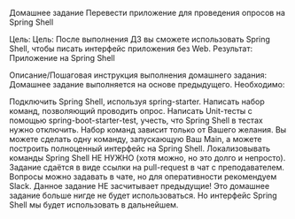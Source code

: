 Домашнее задание
Перевести приложение для проведения опросов на Spring Shell

Цель:
Цель: После выполнения ДЗ вы сможете использовать Spring Shell, чтобы писать интерфейс приложения без Web.
Результат: Приложение на Spring Shell

Описание/Пошаговая инструкция выполнения домашнего задания:
Домашнее задание выполняется на основе предыдущего.
Необходимо:

Подключить Spring Shell, используя spring-starter.
Написать набор команд, позволяющий проводить опрос.
Написать Unit-тесты с помощью spring-boot-starter-test, учесть, что Spring Shell в тестах нужно отключить. 
Набор команд зависит только от Вашего желания. Вы можете сделать одну команду, запускающую Ваш Main, а можете построить 
полноценный интерфейс на Spring Shell. Локализовывать команды Spring Shell НЕ НУЖНО (хотя можно, но это долго и непросто). 
Задание сдаётся в виде ссылки на pull-request в чат с преподавателем. Вопросы можно задавать в чате, но для оперативности 
рекомендуем Slack. Данное задание НЕ засчитывает предыдущие! Это домашнее задание больше нигде не будет использоваться. 
Но интерфейс Spring Shell мы будет использовать в дальнейшем.